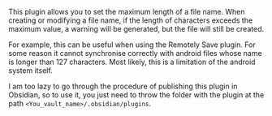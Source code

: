 This plugin allows you to set the maximum length of a file name. When creating or modifying a file name, if the length of characters exceeds the maximum value, a warning will be generated, but the file will still be created. 

For example, this can be useful when using the Remotely Save plugin. For some reason it cannot synchronise correctly with android files whose name is longer than 127 characters. Most likely, this is a limitation of the android system itself.

I am too lazy to go through the procedure of publishing this plugin in Obsidian, so to use it, you just need to throw the folder with the plugin at the path `<You_vault_name>/.obsidian/plugins`.

